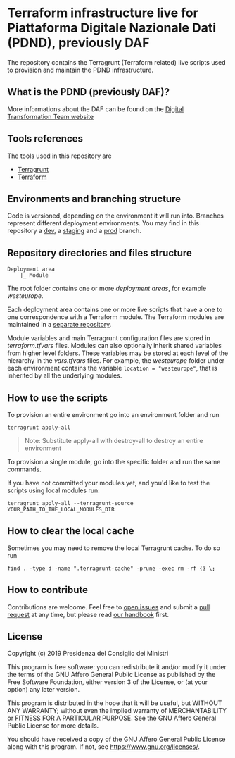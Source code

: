 # Terraform infrastructure live for Piattaforma Digitale Nazionale Dati (PDND), previously DAF

The repository contains the Terragrunt (Terraform related) live scripts used to provision and maintain the PDND infrastructure.

## What is the PDND (previously DAF)?

More informations about the DAF can be found on the [Digital Transformation Team website](https://teamdigitale.governo.it/it/projects/daf.htm)

## Tools references

The tools used in this repository are

* [Terragrunt](https://github.com/gruntwork-io/terragrunt)
* [Terraform](https://www.terraform.io/)

## Environments and branching structure

Code is versioned, depending on the environment it will run into. Branches represent different deployment environments. You may find in this repository a [dev](https://github.com/teamdigitale/pdnd-infra-tf-live/tree/dev), a [staging](https://github.com/teamdigitale/pdnd-infra-tf-live/tree/staging) and a [prod](https://github.com/teamdigitale/pdnd-infra-tf-live/tree/prod) branch.

## Repository directories and files structure

```
Deployment area
    |_ Module
```

The root folder contains one or more *deployment areas*, for example *westeurope*.

Each deployment area contains one or more live scripts that have a one to one correspondence with a Terraform module. The Terraform modules are maintained in a [separate repository](https://github.com/teamdigitale/pdnd-infra-tf-modules).

Module variables and main Terragrunt configuration files are stored in *terraform.tfvars* files.
Modules can also optionally inherit shared variables from higher level folders. These variables may be stored at each level of the hierarchy in the *vars.tfvars* files. For example, the *westeurope* folder under each environment contains the variable `location = "westeurope"`, that is inherited by all the underlying modules.

## How to use the scripts

To provision an entire environment go into an environment folder and run

```shell
terragrunt apply-all
```

>Note: Substitute apply-all with destroy-all to destroy an entire environment

To provision a single module, go into the specific folder and run the same commands.

If you have not committed your modules yet, and you'd like to test the scripts using local modules run:

```shell
terragrunt apply-all --terragrunt-source YOUR_PATH_TO_THE_LOCAL_MODULES_DIR
```

## How to clear the local cache

Sometimes you may need to remove the local Terragrunt cache. To do so run

```shell
find . -type d -name ".terragrunt-cache" -prune -exec rm -rf {} \;
```

## How to contribute

Contributions are welcome. Feel free to [open issues](./issues) and submit a [pull request](./pulls) at any time, but please read [our handbook](https://github.com/teamdigitale/pdnd-handbook) first.

## License

Copyright (c) 2019 Presidenza del Consiglio dei Ministri

This program is free software: you can redistribute it and/or modify it under the terms of the GNU Affero General Public License as published by the Free Software Foundation, either version 3 of the License, or (at your option) any later version.

This program is distributed in the hope that it will be useful, but WITHOUT ANY WARRANTY; without even the implied warranty of MERCHANTABILITY or FITNESS FOR A PARTICULAR PURPOSE. See the GNU Affero General Public License for more details.

You should have received a copy of the GNU Affero General Public License along with this program.  If not, see <https://www.gnu.org/licenses/>.
